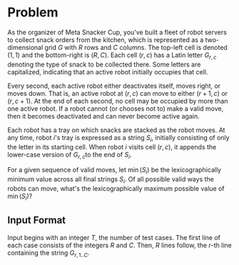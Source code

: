 # Problem

As the organizer of Meta Snacker Cup, you've built a fleet of robot servers to collect snack orders from the kitchen, which is represented as a two-dimensional grid $G$ with $R$ rows and $C$ columns. The top-left cell is denoted $(1,1)$ and the bottom-right is $(R,C)$. Each cell $(r,c)$ has a Latin letter $G_{r,c}$​ denoting the type of snack to be collected there. Some letters are capitalized, indicating that an active robot initially occupies that cell.

Every second, each active robot either deactivates itself, moves right, or moves down. That is, an active robot at $(r,c)$ can move to either $(r+1,c)$ or $(r,c+1)$. At the end of each second, no cell may be occupied by more than one active robot. If a robot cannot (or chooses not to) make a valid move, then it becomes deactivated and can never become active again.

Each robot has a tray on which snacks are stacked as the robot moves. At any time, robot $i$'s tray is expressed as a string $S_i$​, initially consisting of only the letter in its starting cell. When robot $i$ visits cell $(r,c)$, it appends the lower-case version of $G_{r,c}$​ to the end of $S_i$​.

For a given sequence of valid moves, let $\min⁡(S_i)$ be the lexicographically minimum value across all final strings $S_i$​. Of all possible valid ways the robots can move, what's the lexicographically maximum possible value of $\min⁡(S_i)$?

## Input Format

Input begins with an integer $T$, the number of test cases.
The first line of each case consists of the integers $R$ and $C$.
Then, $R$ lines follow, the $r$-th line containing the string $G_{r,1..C}$​.
